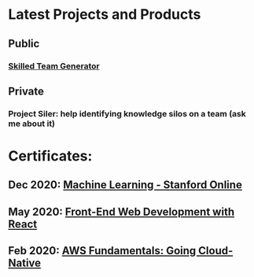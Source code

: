 # Latest Projects and Products
## Public
### [Skilled Team Generator](https://github.com/drmeph/skilled-team-generator)
## Private
### Project Siler: help identifying knowledge silos on a team (ask me about it)

# Certificates:
## Dec 2020: [Machine Learning - Stanford Online](https://www.coursera.org/account/accomplishments/verify/QVPFB87H7TTJ)
## May 2020: [Front-End Web Development with React](https://www.coursera.org/account/accomplishments/verify/GTZ747KE3HMR)
## Feb 2020: [AWS Fundamentals: Going Cloud-Native](https://www.coursera.org/account/accomplishments/verify/GTUMA7FZK4Z7)

<!--
**drmeph/drmeph** is a ✨ _special_ ✨ repository because its `README.md` (this file) appears on your GitHub profile.

Here are some ideas to get you started:

- 🔭 I’m currently working on ...
- 🌱 I’m currently learning ...
- 👯 I’m looking to collaborate on ...
- 🤔 I’m looking for help with ...
- 💬 Ask me about ...
- 📫 How to reach me: ...
- 😄 Pronouns: ...
- ⚡ Fun fact: ...
-->
